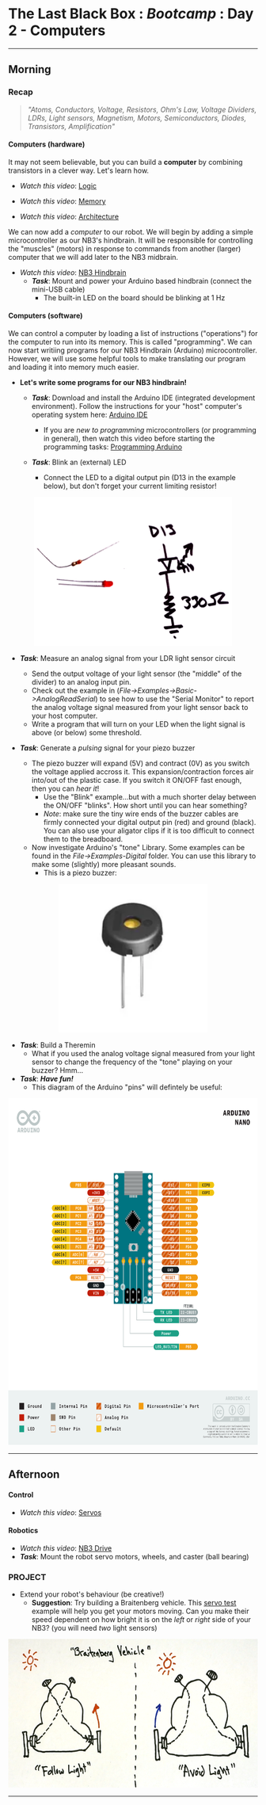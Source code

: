 # The Last Black Box : *Bootcamp* : Day 2 - Computers

----------
## Morning

### Recap

> *"Atoms, Conductors, Voltage, Resistors, Ohm's Law, Voltage Dividers, LDRs, Light sensors, Magnetism, Motors, Semiconductors, Diodes, Transistors, Amplification"*

#### Computers (hardware)

It may not seem believable, but you can build a **computer** by combining transistors in a clever way. Let's learn how.

- *Watch this video*: [Logic](https://vimeo.com/1005128209)

- *Watch this video*: [Memory](https://vimeo.com/1005137172)

- *Watch this video*: [Architecture](https://vimeo.com/1005138634)

We can now add a *computer* to our robot. We will begin by adding a simple microcontroller as our NB3's hindbrain. It will be responsible for controlling the "muscles" (motors) in response to commands from another (larger) computer that we will add later to the NB3 midbrain.

- *Watch this video*: [NB3 Hindbrain](https://vimeo.com/1005064175)
  - ***Task***: Mount and power your Arduino based hindbrain (connect the mini-USB cable)
    - The built-in LED on the board should be blinking at 1 Hz

#### Computers (software)

We can control a computer by loading a list of instructions ("operations") for the computer to run into its memory. This is called "programming". We can now start writiing programs for our NB3 Hindbrain (Arduino) microcontroller. However, we will use some helpful tools to make translating our program and loading it into memory much easier.

- **Let's write some programs for our NB3 hindbrain!**

  - ***Task***: Download and install the Arduino IDE (integrated development environment). Follow the instructions for your "host" computer's operating system here: [Arduino IDE](https://www.arduino.cc/en/software)

    - If you are *new to programming* microcontrollers (or programming in general), then watch this video before starting the programming tasks: [Programming Arduino](https://vimeo.com/1005131993)

  - ***Task***: Blink an (external) LED 
    - Connect the LED to a digital output pin (D13 in the example below), but don't forget your current limiting resistor!

<p align="center">
<img src="../../../boxes/computers/_data/images/LED_driver_circuit.png" alt="LED driver" width="400" height="300">
</p>

  - ***Task***: Measure an analog signal from your LDR light sensor circuit
    - Send the output voltage of your light sensor (the "middle" of the divider) to an analog input pin.
    - Check out the example in (*File->Examples->Basic->AnalogReadSerial*) to see how to use the "Serial Monitor" to report the analog voltage signal measured from your light sensor back to your host computer.
    - Write a program that will turn on your LED when the light signal is above (or below) some threshold.

  - ***Task***: Generate a *pulsing* signal for your piezo buzzer
    - The piezo buzzer will expand (5V) and contract (0V) as you switch the voltage applied accross it. This expansion/contraction forces air into/out of the plastic case. If you switch it ON/OFF fast enough, then you can *hear it*!
      - Use the "Blink" example...but with a much shorter delay between the ON/OFF "blinks". How short until you can hear something?
      - *Note*: make sure the tiny wire ends of the buzzer cables are firmly connected your digital output pin (red) and ground (black). You can also use your aligator clips if it is too difficult to connect them to the breadboard.
    - Now investigate Arduino's "tone" Library. Some examples can be found in the *File->Examples-Digital* folder. You can use this library to make some (slightly) more pleasant sounds.
      - This is a piezo buzzer:

<p align="center">
<img src="../../../boxes/computers/_data/images/piezo_buzzer.png" alt="Piezo Buzzer" width="300" height="300">
</p>
 
  - ***Task***: Build a Theremin
    - What if you used the analog voltage signal measured from your light sensor to change the frequency of the "tone" playing on your buzzer? Hmm...
  - ***Task***: ***Have fun!***
    - This diagram of the Arduino "pins" will defintely be useful:

<p align="center">
<img src="../../../boxes/computers/_data/images/pinout_arduino_nano.png" alt="arduino pinout" width="650" height="700">
</p>

------------
## Afternoon

#### Control
- *Watch this video*: [Servos](https://vimeo.com/1005150863)

#### Robotics
- *Watch this video*: [NB3 Drive](https://vimeo.com/1005154927)
- ***Task***: Mount the robot servo motors, wheels, and caster (ball bearing)

### PROJECT
- Extend your robot's behaviour (be creative!)
  - **Suggestion**: Try building a Braitenberg vehicle. This [servo test](../../../boxes/computers/programming/arduino/servo_test/) example will help you get your motors moving. Can you make their speed dependent on how bright it is on the *left* or *right* side of your NB3? (you will need *two* light sensors)

<p align="center">
<img src="../../../boxes/robotics/_data/images/braitenberg_vehicle.png" alt="Braitenberg Vehicle" width="600" height="300">
</p>

----
